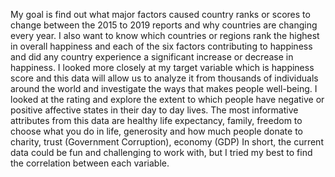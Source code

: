 My goal is find out what major factors caused country ranks or scores to change between the 2015 to 2019 reports and why countries are changing every year. I also want to know which countries or regions rank the highest in overall happiness and each of the six factors contributing to happiness and did any country experience a significant increase or decrease in happiness. I looked more closely at my target variable which is happiness score and this data will allow us to analyze it from thousands of individuals around the world and investigate the ways that makes people well-being. I looked at the rating and explore the extent to which people have negative or positive affective states in their day to day lives. The most informative attributes from this data are healthy life expectancy, family, freedom to choose what you do in life, generosity and how much people donate to charity, trust (Government Corruption), economy (GDP) In short, the current data could be fun and challenging to work with, but I tried my best to find the correlation between each variable.
